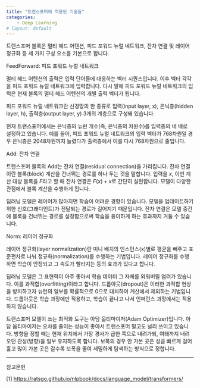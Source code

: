 ```yaml
---
title: "트랜스포머에 적용된 기술들"
categories:
    - Deep Learning
# layout: default
---
```

트랜스포머 블록은 멀티 헤드 어텐션, 피드 포워드 뉴럴 네트워크, 잔차 연결 및 레이어 정규화 등 세 가지 구성 요소를 기본으로 합니다.

FeedForward: 피드 포워드 뉴럴 네트워크

멀티 헤드 어텐션의 출력은 입력 단어들에 대응하는 벡터 시퀀스입니다. 이후 벡터 각각을 피드 포워드 뉴럴 네트워크에 입력합니다. 다시 말해 피드 포워드 뉴럴 네트워크의 입력은 현재 블록의 멀티 헤드 어텐션의 개별 출력 벡터가 됩니다.

피드 포워드 뉴럴 네트워크란 신경망의 한 종류로 입력(input layer, x), 은닉층(hidden layer, h), 출력층(output layer, y) 3개의 계층으로 구성돼 있습니다.

현재 트랜스포머에서는 은닉층의 뉴런 개수(즉, 은닉층의 차원수)를 입력층의 네 배로 설정하고 있습니다. 예를 들어, 피드 포워드 뉴럴 네트워크의 입력 벡터가 768차원일 경우 은닉층은 2048차원까지 늘렸다가 출력층에서 이를 다시 768차원으로 줄입니다.

Add: 잔차 연결

트랜스포머 블록의 Add는 잔차 연결(residual connection)을 가리킵니다. 잔차 연결이란 블록(block) 계산을 건너뛰는 경로를 하나 두는 것을 말합니다. 입력을 $x$, 이번 계산 대상 블록을  $F$라고 할 때 잔차 연결은 $F(x)+x$로 간단히 실현합니다. 모델이 다양한 관점에서 블록 계산을 수행하게 됩니다.

딥러닝 모델은 레이어가 많아지면 학습이 어려운 경향이 있습니다. 모델을 업데이트하기 위한 신호(그래디언트)가 전달되는 경로가 길어지기 때문입니다. 잔차 연결은 모델 중간에 블록을 건너뛰는 경로를 설정함으로써 학습을 용이하게 하는 효과까지 거둘 수 있습니다.

Norm: 레이어 정규화

레이어 정규화(layer normalization)란 미니 배치의 인스턴스(x)별로 평균을 빼주고 표준편차로 나눠 정규화(normalization)를 수행하는 기법입니다. 레이어 정규화를 수행하면 학습이 안정되고 그 속도가 빨라지는 등의 효과가 있다고 합니다.

딥러닝 모델은 그 표현력이 아주 좋아서 학습 데이터 그 자체를 외워버릴 염려가 있습니다. 이를 과적합(overfitting)이라고 합니다. 드롭아웃(dropout)은 이러한 과적합 현상을 방지하고자 뉴런의 일부를 확률적으로 0으로 대치하여 계산에서 제외하는 기법입니다. 드롭아웃은 학습 과정에만 적용하고, 학습이 끝나고 나서 인퍼런스 과정에서는 적용하지 않습니다.

트랜스포머 모델이 쓰는 최적화 도구는 아담 옵티마이저(Adam Optimizer)입니다. 아담 옵티마이저는 오차를 줄이는 성능이 좋아서 트랜스포머 말고도 널리 쓰이고 있습니다. 방향을 정할 때는 현재 위치에서 가장 경사가 급한 쪽으로 내려가되, 여태까지 내려오던 관성(방향)을 일부 유지하도록 합니다. 보폭의 경우 안 가본 곳은 성큼 빠르게 걸어 훑고 많이 가본 곳은 갈수록 보폭을 줄여 세밀하게 탐색하는 방식으로 정합니다.

---

참고문헌

[1] https://ratsgo.github.io/nlpbook/docs/language_model/transformers/